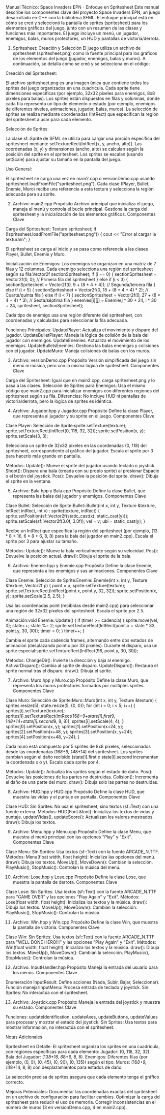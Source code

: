 Manual Técnico: Space Invaders EPN - Enfoque en Spritesheet
Este manual describe los componentes clave del proyecto Space Invaders EPN, un juego desarrollado en C++ con la biblioteca SFML. El enfoque principal está en cómo se creó y seleccionó la pantalla de sprites (spritesheet) para los elementos gráficos del juego, junto con un resumen de las clases y funciones más importantes. El juego incluye un menú, un jugador, enemigos, balas, muros protectores, un HUD y pantallas de victoria/derrota.

1. Spritesheet: Creación y Selección
El juego utiliza un archivo de spritesheet (spritesheet.png) como la fuente principal para los gráficos de los elementos del juego (jugador, enemigos, balas y muros). A continuación, se detalla cómo se creó y se selecciona en el código:

Creación del Spritesheet:

El archivo spritesheet.png es una imagen única que contiene todos los sprites del juego organizados en una cuadrícula. Cada sprite tiene dimensiones específicas (por ejemplo, 32x32 píxeles para enemigos, 8x8 píxeles para balas).
Los sprites están dispuestos en filas y columnas, donde cada fila representa un tipo de elemento o estado (por ejemplo, enemigos de diferentes niveles, animaciones, jugador, balas, muros).
La selección de sprites se realiza mediante coordenadas (IntRect) que especifican la región del spritesheet a usar para cada elemento.


Selección de Sprites:

La clase sf::Sprite de SFML se utiliza para cargar una porción específica del spritesheet mediante setTextureRect(IntRect(x, y, ancho, alto)).
Las coordenadas (x, y) y dimensiones (ancho, alto) se calculan según la posición del sprite en el spritesheet.
Los sprites se escalan (usando setScale) para ajustar su tamaño en la pantalla del juego.


Uso General:

El spritesheet se carga una vez en main2.cpp o versionDemo.cpp usando spritesheet.loadFromFile("spritesheet.png").
Cada clase (Player, Bullet, Enemie, Muro) recibe una referencia a esta textura y selecciona la región adecuada para su sprite.




2. Archivo: main2.cpp
Propósito
Archivo principal que inicializa el juego, maneja el menú y controla el bucle principal. Gestiona la carga del spritesheet y la inicialización de los elementos gráficos.
Componentes Clave

Carga del Spritesheet:
Texture spritesheet;
if (!spritesheet.loadFromFile("spritesheet.png")) {
    cout << "Error al cargar la textura\n";
}


El spritesheet se carga al inicio y se pasa como referencia a las clases Player, Bullet, Enemie y Muro.


Inicialización de Enemigos:
Los enemigos se organizan en una matriz de 7 filas y 12 columnas. Cada enemigo selecciona una región del spritesheet según su fila:Vector2f sectionSpritesheet;
if (i == 0) {
    sectionSpritesheet = Vector2f(0, 0); // Primera fila del spritesheet
} else if (i < 3) {
    sectionSpritesheet = Vector2f(0, 9 + (8 * 4 + 4)); // Segunda/tercera fila
} else if (i < 5) {
    sectionSpritesheet = Vector2f(0, 18 + (8 * 4 + 4) * 2); // Cuarta/quinta fila
} else if (i < 7) {
    sectionSpritesheet = Vector2f(0, 27 + (8 * 4 + 4) * 3); // Sexta/séptima fila
}
enemies[i][j] = Enemie(j * 30 + 24, i * 30 + 24, spritesheet, sectionSpritesheet);


Cada tipo de enemigo usa una región diferente del spritesheet, con coordenadas y calculadas para seleccionar la fila adecuada.


Funciones Principales:
UpdatePlayer: Actualiza el movimiento y disparo del jugador.
UpdateBulletPlayer: Maneja la lógica de colisión de la bala del jugador con enemigos.
UpdateEnemies: Actualiza el movimiento de los enemigos.
UpdateBulletsEnemies: Gestiona las balas enemigas y colisiones con el jugador.
UpdateMuro: Maneja colisiones de balas con los muros.




3. Archivo: versionDemo.cpp
Propósito
Versión simplificada del juego sin menú ni música, pero con la misma lógica de spritesheet.
Componentes Clave

Carga del Spritesheet: Igual que en main2.cpp, carga spritesheet.png y lo pasa a las clases.
Selección de Sprites para Enemigos: Usa el mismo código que main2.cpp para inicializar enemigos con diferentes regiones del spritesheet según su fila.
Diferencias: No incluye HUD ni pantallas de victoria/derrota, pero la lógica de sprites es idéntica.


4. Archivo: Jugador.hpp y Jugador.cpp
Propósito
Define la clase Player, que representa al jugador y su sprite en el juego.
Componentes Clave

Clase Player:
Selección de Sprite:sprite.setTexture(texture);
sprite.setTextureRect(IntRect(0, 118, 32, 32));
sprite.setPosition(x, y);
sprite.setScale(3, 3);


Selecciona un sprite de 32x32 píxeles en las coordenadas (0, 118) del spritesheet, correspondiente al gráfico del jugador.
Escala el sprite por 3 para hacerlo más grande en pantalla.


Métodos:
Update(): Mueve el sprite del jugador usando teclado o joystick.
Shoot(): Dispara una bala (creada con su propio sprite) al presionar Espacio o el botón del joystick.
Pos(): Devuelve la posición del sprite.
draw(): Dibuja el sprite en la ventana.






5. Archivo: Bala.hpp y Bala.cpp
Propósito
Define la clase Bullet, que representa las balas del jugador y enemigos.
Componentes Clave

Clase Bullet:
Selección de Sprite:Bullet::Bullet(int x, int y, Texture &texture, IntRect intRect, int v)
    : sprite(texture, intRect)
{
    sprite.setPosition(sf::Vector2f(static_cast<float>(x), static_cast<float>(y)));
    sprite.setScale(sf::Vector2f(3.0f, 3.0f));
    vel = v;
    ubi = static_cast<float>(y);
}


Recibe un IntRect que especifica la región del spritesheet (por ejemplo, (13 * 8 + 16, 6 * 8 + 6, 8, 8) para la bala del jugador en main2.cpp).
Escala el sprite por 3 para ajustar su tamaño.


Métodos:
Update(): Mueve la bala verticalmente según su velocidad.
Pos(): Devuelve la posición actual.
draw(): Dibuja el sprite de la bala.






6. Archivo: Enemie.hpp y Enemie.cpp
Propósito
Define la clase Enemie, que representa a los enemigos y sus animaciones.
Componentes Clave

Clase Enemie:
Selección de Sprite:Enemie::Enemie(int x, int y, Texture &texture, Vector2f p)
{
    point = p;
    sprite.setTexture(texture);
    sprite.setTextureRect(IntRect(point.x, point.y, 32, 32));
    sprite.setPosition(x, y);
    sprite.setScale(2.5, 2.5);
}


Usa las coordenadas point (recibidas desde main2.cpp) para seleccionar una región de 32x32 píxeles del spritesheet.
Escala el sprite por 2.5.


Animación:void Enemie::Update()
{
    if (timer >= cadencia)
    {
        sprite.move(vel, 0);
        state++;
        state %= 2;
        sprite.setTextureRect(IntRect(point.x + state * 33, point.y, 30, 30));
        timer = 0;
    }
    timer++;
}


Cambia el sprite cada cadencia frames, alternando entre dos estados de animación (desplazando point.x por 33 píxeles).
Durante el disparo, usa un sprite especial:sprite.setTextureRect(IntRect(96, point.y, 30, 30));




Métodos:
ChangeDir(): Invierte la dirección y baja al enemigo.
ActivarDisparo(): Cambia al sprite de disparo.
UpdateDisparo(): Restaura el sprite normal tras el disparo.
draw(): Dibuja el sprite.






7. Archivo: Muro.hpp y Muro.cpp
Propósito
Define la clase Muro, que representa los muros protectores formados por múltiples sprites.
Componentes Clave

Clase Muro:
Selección de Sprite:Muro::Muro(int x, int y, Texture &texture) {
    sprites.resize(5);
    state.resize(5, {0, 0});
    for (int i = 0; i < 5; i++) {
        sprites[i].setTexture(texture);
        sprites[i].setTextureRect(IntRect(16*8+9+state[i].first*9, 14*8+14+state[i].second*9, 8, 8));
        sprites[i].setScale(4, 4);
    }
    sprites[0].setPosition(x, y);
    sprites[1].setPosition(x+24, y);
    sprites[2].setPosition(x+48, y);
    sprites[3].setPosition(x, y+24);
    sprites[4].setPosition(x+48, y+24);
}


Cada muro está compuesto por 5 sprites de 8x8 píxeles, seleccionados desde las coordenadas (16*8+9, 14*8+14) del spritesheet.
Los sprites cambian según el daño recibido (state[i].first o state[i].second incrementan la coordenada x o y).
Escala cada sprite por 4.


Métodos:
Update(): Actualiza los sprites según el estado de daño.
Pos(): Devuelve las posiciones de las partes no destruidas.
Colision(): Incrementa el daño de una parte del muro.
draw(): Dibuja solo las partes no destruidas.






8. Archivo: HUD.hpp y HUD.cpp
Propósito
Define la clase HUD, que muestra las vidas y el puntaje en pantalla.
Componentes Clave

Clase HUD:
Sin Sprites: No usa el spritesheet, sino textos (sf::Text) con una fuente externa.
Métodos:
HUD(Font &font): Inicializa los textos de vidas y puntaje.
updateVidas(), updateScore(): Actualizan los valores mostrados.
draw(): Dibuja los textos.






9. Archivo: Menu.hpp y Menu.cpp
Propósito
Define la clase Menu, que muestra el menú principal con las opciones "Play" y "Exit".
Componentes Clave

Clase Menu:
Sin Sprites: Usa textos (sf::Text) con la fuente ARCADE_N.TTF.
Métodos:
Menu(float width, float height): Inicializa las opciones del menú.
draw(): Dibuja los textos.
MoveUp(), MoveDown(): Cambian la selección.
PlayMusic(), StopMusic(): Controlan la música del menú.






10. Archivo: Lose.hpp y Lose.cpp
Propósito
Define la clase Lose, que muestra la pantalla de derrota.
Componentes Clave

Clase Lose:
Sin Sprites: Usa textos (sf::Text) con la fuente ARCADE_N.TTF para "GAME OVER" y las opciones "Play Again" y "Exit".
Métodos:
Lose(float width, float height): Inicializa los textos y la música.
draw(): Dibuja los textos.
MoveUp(), MoveDown(): Cambian la selección.
PlayMusic(), StopMusic(): Controlan la música.






11. Archivo: Win.hpp y Win.cpp
Propósito
Define la clase Win, que muestra la pantalla de victoria.
Componentes Clave

Clase Win:
Sin Sprites: Usa textos (sf::Text) con la fuente ARCADE_N.TTF para "WELL DONE HERO!!!" y las opciones "Play Again" y "Exit".
Métodos:
Win(float width, float height): Inicializa los textos y la música.
draw(): Dibuja los textos.
MoveUp(), MoveDown(): Cambian la selección.
PlayMusic(), StopMusic(): Controlan la música.






12. Archivo: InputHandler.hpp
Propósito
Maneja la entrada del usuario para los menús.
Componentes Clave

Enumeración InputResult: Define acciones (Nada, Subir, Bajar, Seleccionar).
Función manejarInputMenu: Procesa entrada de teclado y joystick.
Sin Sprites: No interactúa con el spritesheet.


13. Archivo: Joystick.cpp
Propósito
Maneja la entrada del joystick y muestra su estado.
Componentes Clave

Funciones: updateIdentification, updateAxes, updateButtons, updateValues para procesar y mostrar el estado del joystick.
Sin Sprites: Usa textos para mostrar información, no interactúa con el spritesheet.


Notas Adicionales

Spritesheet en Detalle:
El spritesheet organiza los sprites en una cuadrícula, con regiones específicas para cada elemento:
Jugador: (0, 118, 32, 32).
Bala del Jugador: (13*8+16, 6*8+6, 8, 8).
Enemigos: Diferentes filas (por ejemplo, (0, 0), (0, 45), (0, 90), (0, 135)) según el tipo.
Muros: (16*8+9, 14*8+14, 8, 8) con desplazamientos para estados de daño.


La selección precisa de sprites asegura que cada elemento tenga el gráfico correcto.


Mejoras Potenciales:
Documentar las coordenadas exactas del spritesheet en un archivo de configuración para facilitar cambios.
Optimizar la carga del spritesheet para reducir el uso de memoria.
Corregir inconsistencias en el número de muros (3 en versionDemo.cpp, 4 en main2.cpp).


